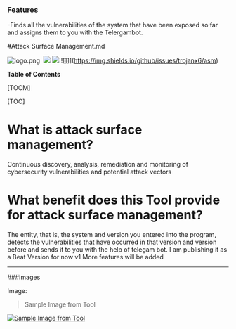 ### Features

-Finds all the vulnerabilities of the system that have been exposed so far and assigns them to you with the Telergambot.


#Attack Surface Management.md

![logo.png](https://i.hizliresim.com/e37qsph.jpg "logo.png")
![]()
![](https://img.shields.io/github/stars/trojanx6/asm) ![](https://img.shields.io/github/forks/trojanx6/asm) ![]]](https://img.shields.io/github/issues/trojanx6/asm) 


**Table of Contents**

[TOCM]

[TOC]

# What is attack surface management?

Continuous discovery, analysis, remediation and monitoring of cybersecurity vulnerabilities and potential attack vectors




# What benefit does this Tool provide for attack surface management?

The entity, that is, the system and version you entered into the program, detects the vulnerabilities that have occurred in that version and version before and sends it to you with the help of telegam bot. I am publishing it as a Beat Version for now v1 More features will be added

                
----







###Images

Image:

> Sample Image from Tool

[![Sample Image from Tool](https://i.hizliresim.com/2dl1k11.jpg "Sample Image from Tool")](http://i.hizliresim.com/2dl1k11.jpg "Sample Image from Tool")







